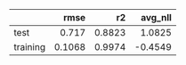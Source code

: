 |          |   rmse |     r2 |   avg_nll |
|:---------|-------:|-------:|----------:|
| test     | 0.717  | 0.8823 |    1.0825 |
| training | 0.1068 | 0.9974 |   -0.4549 |